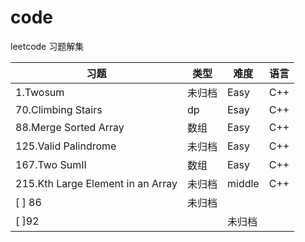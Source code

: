 # code
leetcode 习题解集

|习题|类型|难度|语言|
|---|----|----|---|
|1.Twosum|未归档|Easy|C++|
|70.Climbing Stairs|dp|Esay|C++|
|88.Merge Sorted Array|数组|Easy|C++|
|125.Valid Palindrome|未归档|Easy|C++|
|167.Two SumII|数组|Easy|C++|
|215.Kth Large Element in an Array|未归档|middle|C++|
|[ ] 86|未归档|||
| [ ]92||未归档|||
